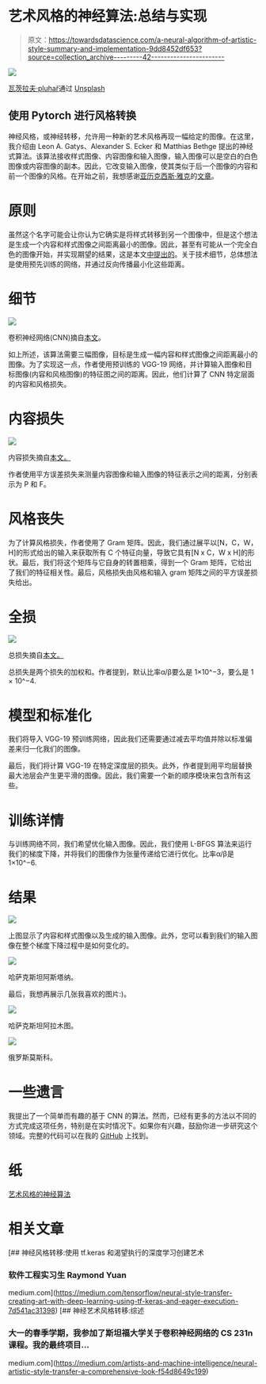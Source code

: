 # 艺术风格的神经算法:总结与实现

> 原文：<https://towardsdatascience.com/a-neural-algorithm-of-artistic-style-summary-and-implementation-9dd8452df653?source=collection_archive---------42----------------------->

![](img/9f58d1e9951d7b9a6ac181a4dd7d2b76.png)

[瓦茨拉夫·pluhař](https://unsplash.com/@vaclavpluhar)通过 [Unsplash](https://unsplash.com/photos/uqMBLm8bAdA)

## 使用 Pytorch 进行风格转换

神经风格，或神经转移，允许用一种新的艺术风格再现一幅给定的图像。在这里，我介绍由 Leon A. Gatys、Alexander S. Ecker 和 Matthias Bethge 提出的神经式算法。该算法接收样式图像、内容图像和输入图像，输入图像可以是空白的白色图像或内容图像的副本。因此，它改变输入图像，使其类似于后一个图像的内容和前一个图像的风格。在开始之前，我想感谢[亚历克西斯·雅克](https://alexis-jacq.github.io/)的[文章](https://pytorch.org/tutorials/advanced/neural_style_tutorial.html)。

# 原则

虽然这个名字可能会让你认为它确实是将样式转移到另一个图像中，但是这个想法是生成一个内容和样式图像之间距离最小的图像。因此，甚至有可能从一个完全白色的图像开始，并实现期望的结果，这是本文[中提出的](https://arxiv.org/pdf/1508.06576.pdf)。关于技术细节，总体想法是使用预先训练的网络，并通过反向传播最小化这些距离。

# 细节

![](img/126c3d3dfd419ca1c2e2ac13d3c5eba6.png)

卷积神经网络(CNN)摘自[本文](https://arxiv.org/pdf/1508.06576.pdf)。

如上所述，该算法需要三幅图像，目标是生成一幅内容和样式图像之间距离最小的图像。为了实现这一点，作者使用预训练的 VGG-19 网络，并计算输入图像和目标图像(内容和风格图像)的特征图之间的距离。因此，他们计算了 CNN 特定层面的内容和风格损失。

# 内容损失

![](img/7ad672213825bbf7d7170aa0ab765c7f.png)

内容损失摘自[本文。](https://arxiv.org/pdf/1508.06576.pdf)

作者使用平方误差损失来测量内容图像和输入图像的特征表示之间的距离，分别表示为 P 和 F。

# 风格丧失

为了计算风格损失，作者使用了 Gram 矩阵。因此，我们通过展平以[N，C，W，H]的形式给出的输入来获取所有 C 个特征向量，导致它具有[N x C，W x H]的形状。最后，我们将这个矩阵与它自身的转置相乘，得到一个 Gram 矩阵，它给出了我们的特征相关性。最后，风格损失由风格和输入 gram 矩阵之间的平方误差损失给出。

# 全损

![](img/599f384cfeb381c56e0be61fba873c1c.png)

总损失摘自[本文。](https://arxiv.org/pdf/1508.06576.pdf)

总损失是两个损失的加权和。作者提到，默认比率α/β要么是 1×10^−3，要么是 1 × 10^−4.

# 模型和标准化

我们将导入 VGG-19 预训练网络，因此我们还需要通过减去平均值并除以标准偏差来归一化我们的图像。

最后，我们将计算 VGG-19 在特定深度层的损失。此外，作者提到用平均层替换最大池层会产生更平滑的图像。因此，我们需要一个新的顺序模块来包含所有这些。

# **训练详情**

与训练网络不同，我们希望优化输入图像。因此，我们使用 L-BFGS 算法来运行我们的梯度下降，并将我们的图像作为张量传递给它进行优化。比率α/β是 1×10^−6.

# 结果

![](img/e3ffd59215cf05e9f20cc44d2f8393b2.png)

上图显示了内容和样式图像以及生成的输入图像。此外，您可以看到我们的输入图像在整个梯度下降过程中是如何变化的。

![](img/e638dbe6ab7fd8bcb787a0487095b2c1.png)

哈萨克斯坦阿斯塔纳。

最后，我想再展示几张我喜欢的图片:)。

![](img/6843f86fc88a5dcd780c84d89538d505.png)

哈萨克斯坦阿拉木图。

![](img/032a7618311e66df135fc9e157028f2d.png)

俄罗斯莫斯科。

# 一些遗言

我提出了一个简单而有趣的基于 CNN 的算法。然而，已经有更多的方法以不同的方式完成这项任务，特别是在实时情况下。如果你有兴趣，鼓励你进一步研究这个领域。完整的代码可以在我的 [GitHub](https://github.com/chingisooinar/Neural-Style-algorithm.pytorch) 上找到。

# 纸

[艺术风格的神经算法](https://arxiv.org/pdf/1508.06576.pdf)

# 相关文章

[](https://medium.com/tensorflow/neural-style-transfer-creating-art-with-deep-learning-using-tf-keras-and-eager-execution-7d541ac31398) [## 神经风格转移:使用 tf.keras 和渴望执行的深度学习创建艺术

### 软件工程实习生 Raymond Yuan

medium.com](https://medium.com/tensorflow/neural-style-transfer-creating-art-with-deep-learning-using-tf-keras-and-eager-execution-7d541ac31398) [](https://medium.com/artists-and-machine-intelligence/neural-artistic-style-transfer-a-comprehensive-look-f54d8649c199) [## 神经艺术风格转移:综述

### 大一的春季学期，我参加了斯坦福大学关于卷积神经网络的 CS 231n 课程。我的最终项目…

medium.com](https://medium.com/artists-and-machine-intelligence/neural-artistic-style-transfer-a-comprehensive-look-f54d8649c199)